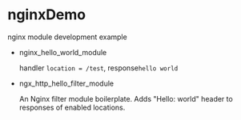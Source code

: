 # nginxDemo

nginx module development example

- nginx_hello_world_module

  handler `location = /test`, response`hello world`

- ngx_http_hello_filter_module

  An Nginx filter module boilerplate. Adds "Hello: world" header to responses of enabled locations.
  

